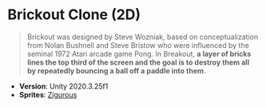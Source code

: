 # Brickout Clone (2D)
>Brickout was designed by Steve Wozniak, based on conceptualization from Nolan Bushnell and Steve Bristow who were influenced by the seminal 1972 Atari arcade game Pong. In Breakout, **a layer of bricks lines the top third of the screen and the goal is to destroy them all by repeatedly bouncing a ball off a paddle into them**.
 - **Version**: Unity 2020.3.25f1
 - **Sprites**: [Zigurous](https://github.com/zigurous/unity-brick-breaker-tutorial/tree/main/Assets/Sprites)

